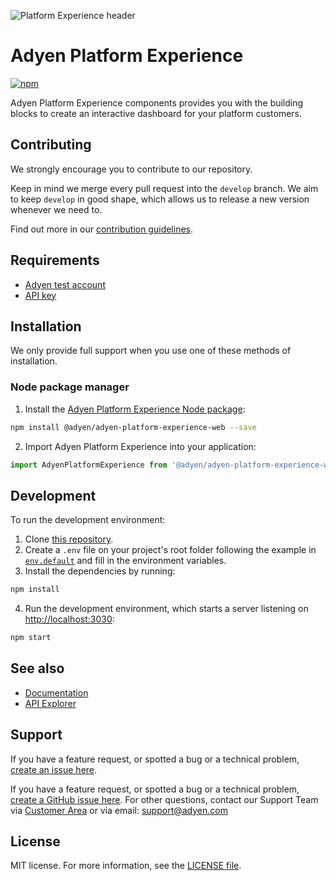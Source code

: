 ![Platform Experience header](https://github.com/Adyen/adyen-platform-experience-web/assets/7926613/18094965-9e01-450e-8dc9-ea84e6b22c2b)

# Adyen Platform Experience

[![npm](https://img.shields.io/npm/v/@adyen/adyen-platform-experience-web.svg)](http://npm.im/@adyen/adyen-platform-experience-web)

Adyen Platform Experience components provides you with the building blocks to create an interactive dashboard for your platform customers.

## Contributing

We strongly encourage you to contribute to our repository.

Keep in mind we merge every pull request into the `develop` branch. We aim to keep `develop` in good shape, which allows us to release a new version whenever we need to.

Find out more in our [contribution guidelines](https://github.com/Adyen/.github/blob/master/CONTRIBUTING.md).

## Requirements

-   [Adyen test account](https://www.adyen.com/signup)
-   [API key](https://docs.adyen.com/development-resources/how-to-get-the-api-key)

## Installation

We only provide full support when you use one of these methods of installation.

### Node package manager

1. Install the [Adyen Platform Experience Node package](https://www.npmjs.com/package/@adyen/adyen-platform-experience-web):

```sh
npm install @adyen/adyen-platform-experience-web --save
```

2. Import Adyen Platform Experience into your application:

```js
import AdyenPlatformExperience from '@adyen/adyen-platform-experience-web';
```

## Development

To run the development environment:

1. Clone [this repository](https://github.com/Adyen/adyen-platform-experience-web).
2. Create a `.env` file on your project's root folder following the example in [`env.default`](envs/env.default) and fill in the environment variables.
3. Install the dependencies by running:

```sh
npm install
```

4. Run the development environment, which starts a server listening on [http://localhost:3030](http://localhost:3030):

```sh
npm start
```

## See also

-   [Documentation](https://docs.adyen.com/platforms/components-overview/)
-   [API Explorer](https://docs.adyen.com/api-explorer/)

## Support

If you have a feature request, or spotted a bug or a technical problem, [create an issue here](https://github.com/Adyen/adyen-platform-experience-web/issues/new/choose).

If you have a feature request, or spotted a bug or a technical problem, [create a GitHub issue here](https://github.com/Adyen/adyen-platform-experience-web/issues/new/choose). For other questions, contact our Support Team via [Customer Area](https://ca-live.adyen.com/ca/ca/contactUs/support.shtml) or via email: support@adyen.com

## License
MIT license. For more information, see the [LICENSE file](LICENSE).
